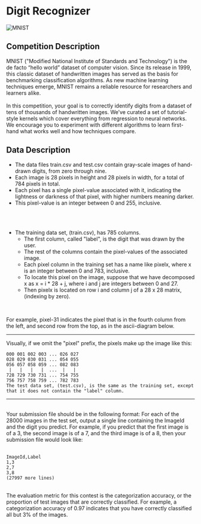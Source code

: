 # Digit Recognizer
![MNIST](/42K-Digit.png)

## Competition Description
MNIST ("Modified National Institute of Standards and Technology") is the de facto “hello world” dataset of computer vision. Since its release in 1999, this classic dataset of handwritten images has served as the basis for benchmarking classification algorithms. As new machine learning techniques emerge, MNIST remains a reliable resource for researchers and learners alike.<br/><br/>
In this competition, your goal is to correctly identify digits from a dataset of tens of thousands of handwritten images. We’ve curated a set of tutorial-style kernels which cover everything from regression to neural networks. We encourage you to experiment with different algorithms to learn first-hand what works well and how techniques compare.
<br/>

## Data Description

- The data files train.csv and test.csv contain gray-scale images of hand-drawn digits, from zero through nine.
- Each image is 28 pixels in height and 28 pixels in width, for a total of 784 pixels in total. 
- Each pixel has a single pixel-value associated with it, indicating the lightness or darkness of that pixel, with higher numbers meaning darker. 
- This pixel-value is an integer between 0 and 255, inclusive.
<br/>
<br/>

- The training data set, (train.csv), has 785 columns. 
  - The first column, called "label", is the digit that was drawn by the user. 
  - The rest of the columns contain the pixel-values of the associated image.
  - Each pixel column in the training set has a name like pixelx, where x is an integer between 0 and 783, inclusive. 
  - To locate this pixel on the image, suppose that we have decomposed x as x = i * 28 + j, where i and j are integers between 0 and 27. 
  - Then pixelx is located on row i and column j of a 28 x 28 matrix, (indexing by zero).
<br/>

For example, pixel-31 indicates the pixel that is in the fourth column from the left, and second row from the top, as in the ascii-diagram below.
<br/>

---

Visually, if we omit the "pixel" prefix, the pixels make up the image like this:
<br/>

```
000 001 002 003 ... 026 027
028 029 030 031 ... 054 055
056 057 058 059 ... 082 083
 |   |   |   |  ...  |   |
728 729 730 731 ... 754 755
756 757 758 759 ... 782 783 
The test data set, (test.csv), is the same as the training set, except that it does not contain the "label" column.
```

---

<br/>
Your submission file should be in the following format: For each of the 28000 images in the test set, output a single line containing the ImageId and the digit you predict. For example, if you predict that the first image is of a 3, the second image is of a 7, and the third image is of a 8, then your submission file would look like:
<br/>
<br/>

```
ImageId,Label
1,3
2,7
3,8 
(27997 more lines)
```
<br/>
The evaluation metric for this contest is the categorization accuracy, or the proportion of test images that are correctly classified. For example, a categorization accuracy of 0.97 indicates that you have correctly classified all but 3% of the images.
